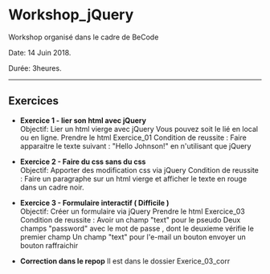 # Workshop_jQuery

Workshop organisé dans le cadre de BeCode

Date: 14 Juin 2018.   

Durée: 3heures. 

---

## Exercices

* **Exercice 1 - lier son html avec jQuery**   
	Objectif: Lier un html vierge avec jQuery
    Vous pouvez soit le lié en local ou en ligne.
    Prendre le html Exercice_01
  Condition de reussite : Faire apparaitre le texte suivant : "Hello Johnson!" en n'utilisant que jQuery

* **Exercice 2 - Faire du css sans du css**  
  Objectif: Apporter des modification css via jQuery
  Condition de reussite : Faire un paragraphe sur un html vierge et afficher le texte en rouge dans un cadre noir.
  
* **Exercice 3 - Formulaire interactif ( Difficile )**  
  Objectif: Créer un formulaire via jQuery
    Prendre le html Exercice_03
  Condition de reussite : Avoir un champ "text" pour le pseudo
                          Deux champs "password" avec le mot de passe , dont le deuxieme vérifie le premier champ
                          Un champ "text" pour l'e-mail
                          un bouton envoyer
                          un bouton raffraichir
* **Correction dans le repop**
Il est dans le dossier Exerice_03_corr
